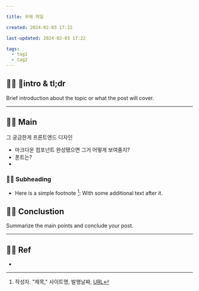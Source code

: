 ```yaml
---

title: 무제 파일

created: 2024-02-03 17:22

last-updated: 2024-02-03 17:22

tags:
  - tag1
  - tag2
---
```


## 👯‍♂️ intro & tl;dr

Brief introduction about the topic or what the post will cover.

--- 

## 👯‍♂️ Main

그 궁금한게 프론트엔드 디자인
- 마크다운 컴포넌트 완성됐으면 그거 어떻게 보여줄지?
- 폰트는?
- 

### 👯‍♂️ Subheading

- Here is a simple footnote [^1]:  With some additional text after it.

## 👯‍♂️ Conclustion

Summarize the main points and conclude your post.

--- 

## 👯‍♂️ Ref

- [^1]:  작성자. "제목," 사이트명, 발행날짜, [URL](www.naver.com)

